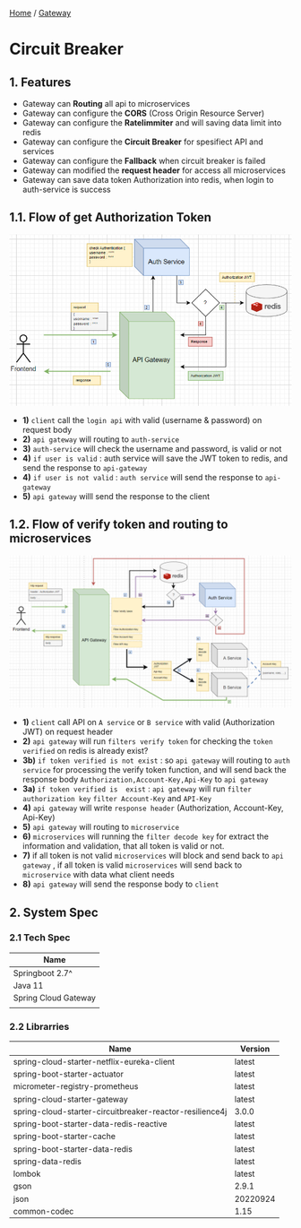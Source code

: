 [Home](https://github.com/springboot-microservices-project/) /
[Gateway](https://github.com/springboot-microservices-project/.github/blob/main/profile/page/gateway-service/readme.md)

# Circuit Breaker


## 1. Features
- Gateway can **Routing** all api to microservices
- Gateway can configure the **CORS** (Cross Origin Resource Server)
- Gateway can configure the **Ratelimmiter** and will saving data limit into redis
- Gateway can configure the **Circuit Breaker** for spesifiect API and services
- Gateway can configure the **Fallback** when circuit breaker is failed
- Gateway can modified the **request header** for access all microservices
- Gateway can save data token Authorization into redis, when login to auth-service is success


## 1.1. Flow of get Authorization Token 
![alt text](https://github.com/springboot-microservices-project/.github/blob/main/profile/page/gateway-service/gateway-login-get-token-flow.png?raw=false)

- **1)** `client` call the `login api` with valid (username & password) on request body
- **2)** `api gateway` will routing to `auth-service`
- **3)** `auth-service` will check the username and password, is valid or not
- **4)** `if user is valid` : auth service will save the JWT token to redis, and send the response to `api-gateway`
- **4)** `if user is not valid` : `auth service` will send the response to `api-gateway`
-  **5)** `api gateway` willl send the response to the client


## 1.2. Flow of verify token and routing to microservices

![alt text](https://github.com/springboot-microservices-project/.github/blob/main/profile/page/gateway-service/gateway-verify-token-and-authorize-flow.png?raw=false)


- **1)** `client` call API on `A service` or `B service` with valid (Authorization JWT) on request header
- **2)** `api gateway` will run `filters verify token` for checking the `token verified` on redis is already exist?
- **3b)** `if token verified is not exist` : so `api gateway` will routing to  `auth service` for processing the verify token function, and will send back the response body `Authorization,Account-Key,Api-Key` to `api gateway`
- **3a)** `if token verified is  exist` : `api gateway` will run  `filter authorization key` `filter Account-Key` and `API-Key`
- **4)** `api gateway` will write `response header` (Authorization, Account-Key, Api-Key)
- **5)** `api gateway` will routing to `microservice` 
- **6)** `microservices` will running the `filter decode key` for extract the information and validation, that all token is valid or not.
- **7)** if all token is not valid `microservices` will block and send back to `api gateway` , if all token is valid `microservices` will send back to `microservice` with data what client needs
- **8)** `api gateway` will send the response body to `client`








## 2. System Spec

### 2.1 Tech Spec
| Name  |
|----|
| Springboot 2.7^  |
| Java 11 |
| Spring Cloud Gateway |
|  |


### 2.2 Librarries

| Name  | Version | 
|----|----|
| spring-cloud-starter-netflix-eureka-client | latest  |
| spring-boot-starter-actuator | latest |
| micrometer-registry-prometheus | latest |
| spring-cloud-starter-gateway | latest |
| spring-cloud-starter-circuitbreaker-reactor-resilience4j | 3.0.0 |
| spring-boot-starter-data-redis-reactive | latest |
| spring-boot-starter-cache | latest |
| spring-boot-starter-data-redis | latest |
| spring-data-redis | latest |
| lombok | latest |
| gson | 2.9.1 |
| json | 20220924 |
| common-codec | 1.15 |




